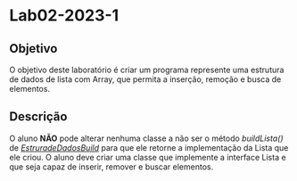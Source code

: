 # Lab02-2023-1

## Objetivo

O objetivo deste laboratório é criar um programa represente uma estrutura de dados de lista com Array, que permita a inserção, remoção e busca de elementos.

## Descrição

O aluno **NÃO** pode alterar nenhuma classe a não ser o método _buildLista()_ de  [_EstruradeDadosBuild_](https://github.com/AED-UABJ/Lab02-2023-1/blob/main/src/main/estruturaDeDados/EstruradeDadosBuild.java)  para que ele retorne a implementação da Lista que ele criou. O aluno deve criar uma classe que implemente a interface Lista e que seja capaz de inserir, remover e buscar elementos.